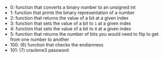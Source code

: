 - 0: function that converts a binary number to an unsigned int
- 1: function that prints the binary representation of a number
- 2: function that returns the value of a bit at a given index
- 3: function that sets the value of a bit to `1` at a given index
- 4: function that sets the value of a bit to `0` at a given index
- 5: function that returns the number of bits you would need to flip to get from one number to another
- 100: (6) function that checks the endianness
- 101: (7) crackme3 password